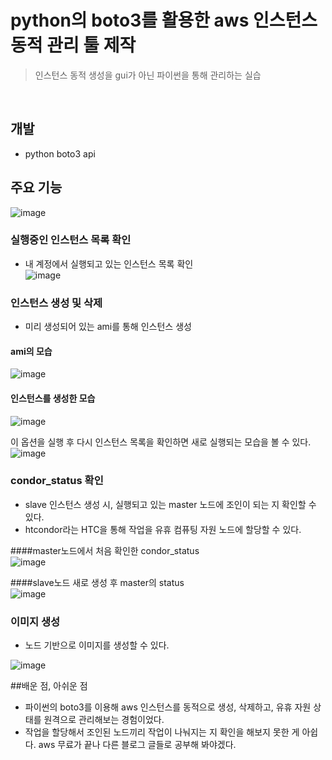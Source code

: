 # python의 boto3를 활용한 aws 인스턴스 동적 관리 툴 제작 


> 인스턴스 동적 생성을 gui가 아닌 파이썬을 통해 관리하는 실습

<br>

## 개발 

- python boto3 api


## 주요 기능

![image](https://github.com/attlet/cloud_project/assets/62745451/1d1820c0-dad2-4477-b1ee-5e93773b18ff)


### 실행중인 인스턴스 목록 확인 
- 내 계정에서 실행되고 있는 인스턴스 목록 확인
  <br>
![image](https://github.com/attlet/cloud_project/assets/62745451/e96253b2-f4e3-4f72-b412-ae772b87bd05)


### 인스턴스 생성 및 삭제
- 미리 생성되어 있는 ami를 통해 인스턴스 생성

#### ami의 모습<br>
![image](https://github.com/attlet/cloud_project/assets/62745451/075f4775-7665-4d60-b79f-3187b960ca9d)

#### 인스턴스를 생성한 모습<br>
![image](https://github.com/attlet/cloud_project/assets/62745451/14985243-f569-4916-8cba-1683076ccf74)

이 옵션을 실행 후 다시 인스턴스 목록을 확인하면 새로 실행되는 모습을 볼 수 있다.
<br>
![image](https://github.com/attlet/cloud_project/assets/62745451/96ea9428-f888-419c-aed7-e4731106289b)


### condor_status 확인

- slave 인스턴스 생성 시, 실행되고 있는 master 노드에 조인이 되는 지 확인할 수 있다.
- htcondor라는 HTC을 통해 작업을 유휴 컴퓨팅 자원 노드에 할당할 수 있다.

####master노드에서 처음 확인한 condor_status <br>
![image](https://github.com/attlet/cloud_project/assets/62745451/d60c5464-5b3f-4c54-89d4-36a8cbccdac3)

####slave노드 새로 생성 후 master의 status <br>
![image](https://github.com/attlet/cloud_project/assets/62745451/7375d8e7-82de-4ce3-bf77-115ec7d8edf4)

### 이미지 생성
- 노드 기반으로 이미지를 생성할 수 있다.

![image](https://github.com/attlet/cloud_project/assets/62745451/f318a9d3-ae27-42b4-a684-63d74431bf2c)



##배운 점, 아쉬운 점

- 파이썬의 boto3를 이용해 aws 인스턴스를 동적으로 생성, 삭제하고, 유휴 자원 상태를 원격으로 관리해보는 경험이었다.
- 작업을 할당해서 조인된 노드끼리 작업이 나눠지는 지 확인을 해보지 못한 게 아쉽다. aws 무료가 끝나 다른 블로그 글들로 공부해 봐야겠다.





